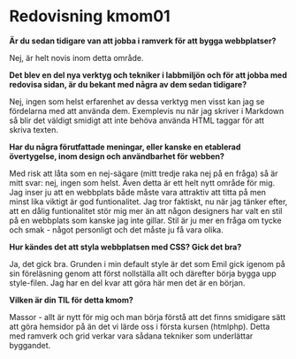 ---
---
Redovisning kmom01
=========================
**Är du sedan tidigare van att jobba i ramverk för att bygga webbplatser?**

Nej, är helt novis inom detta område.


**Det blev en del nya verktyg och tekniker i labbmiljön och för att jobba med redovisa sidan, är du bekant med några av dem sedan tidigare?**


Nej, ingen som helst erfarenhet av dessa verktyg men visst kan jag se fördelarna med att använda dem. Exemplevis nu när jag skriver i Markdown så blir det väldigt smidigt att inte behöva använda HTML taggar för att skriva texten.

**Har du några förutfattade meningar, eller kanske en etablerad övertygelse, inom design och användbarhet för webben?**

Med risk att låta som en nej-sägare (mitt tredje raka nej på en fråga) så är mitt svar: nej, ingen som helst. Även detta är ett helt nytt område för mig. Jag inser ju att en webbplats både måste vara attraktiv att titta på men minst lika viktigt är god funtionalitet. Jag tror faktiskt, nu när jag tänker efter, att en dålig funtionalitet stör mig mer än att någon designers har valt en stil på en webbplats som kanske jag inte gillar. Stil är ju mer en fråga om tycke och smak - något personligt och det måste ju få vara olika.     


**Hur kändes det att styla webbplatsen med CSS? Gick det bra?**

Ja, det gick bra. Grunden i min default style är det som Emil gick igenom på sin föreläsning genom att först nollställa allt och därefter börja bygga upp style-filen. Jag har en del kvar att göra här men det är en början.


**Vilken är din TIL för detta kmom?**

Massor - allt är nytt för mig och man börja förstå att det finns smidigare sätt att göra hemsidor på än det vi lärde oss i första kursen (htmlphp). Detta med ramverk och grid verkar vara sådana tekniker som underlättar byggandet.

